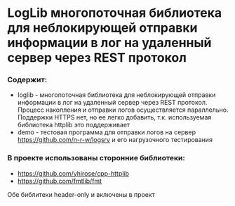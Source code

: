 # LogLib многопоточная библиотека для неблокирующей отправки информации в лог на удаленный сервер через REST протокол

### Содержит:

* loglib - многопоточная библиотека для неблокирующей отправки информации в лог на удаленный сервер через REST протокол. Процесс накопления и отправки логов осуществляется параллельно. Поддержки HTTPS нет, но ее легко добавить, т.к. используемая библиотека httplib это поддерживает
* demo - тестовая программа для отправки логов на сервер https://github.com/n-r-w/logsrv и его нагрузочного тестирования

### В проекте использованы сторонние библиотеки:

* https://github.com/yhirose/cpp-httplib
* https://github.com/fmtlib/fmt

Обе библитеки header-only и включены в проект
